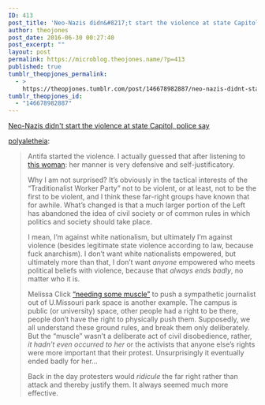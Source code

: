 ```yaml
---
ID: 413
post_title: 'Neo-Nazis didn&#8217;t start the violence at state Capitol, police say'
author: theojones
post_date: 2016-06-30 00:27:40
post_excerpt: ""
layout: post
permalink: https://microblog.theojones.name/?p=413
published: true
tumblr_theopjones_permalink:
  - >
    https://theopjones.tumblr.com/post/146678982887/neo-nazis-didnt-start-the-violence-at-state
tumblr_theopjones_id:
  - "146678982887"
---
```

<a href='http://www.latimes.com/local/lanow/la-me-ln-neo-nazi-event-stabbings-capitol-20160627-snap-story.html'>Neo-Nazis didn't start the violence at state Capitol, police say</a><div class="link_description"><p><a href="http://polyaletheia.tumblr.com/post/146677595010/neo-nazis-didnt-start-the-violence-at-state" class="tumblr_blog">polyaletheia</a>:</p>
<blockquote>
<p>Antifa started the violence. I actually guessed that after listening to <a href="https://youtu.be/EyrwB1xYups?t=37">this woman</a>: her manner is very defensive and self-justificatory.</p>
<p>Why I am not surprised? It’s obviously in the tactical interests of the “Traditionalist Worker Party” not to be violent, or at least, not to be the first to be violent, and I think these far-right groups have known that for awhile. What’s changed is that a much larger portion of the Left has abandoned the idea of civil society or of common rules in which politics and society should take place.</p>
<p>I mean, I’m against white nationalism, but ultimately I’m against violence (besides legitimate state violence according to law, because fuck anarchism). I don’t want white nationalists empowered, but ultimately more than that, I don’t want <i>anyone</i> empowered who meets political beliefs with violence, because that <i>always ends badly</i>, no matter who it is.<br /></p>
<p>Melissa Click <a href="https://www.youtube.com/watch?v=w_vgu4ewxVc">“needing some muscle”</a> to push a sympathetic journalist out of U.Missouri park space is another example. The campus is public (or university) space, other people had a right to be there, people don’t have the right to physically push them. Supposedly, we all understand these ground rules, and break them only deliberately. But the “muscle” wasn’t a deliberate act of civil disobedience, rather, <i>it hadn’t even occurred to her</i> or the activists that anyone else’s rights were more important that their protest. Unsurprisingly it eventually ended badly for her…</p>
<p>Back in the day protesters would <i>ridicule</i> the far right rather than attack and thereby justify them. It always seemed much more effective.</p>
</blockquote></div>